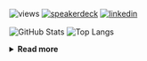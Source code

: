 ![views](https://komarev.com/ghpvc/?username=chck&color=blueviolet)
[![speakerdeck](https://img.shields.io/badge/Speaker_Deck-chck-8a2be2?style=flat-square&logo=speaker-deck)](https://speakerdeck.com/chck)
[![linkedin](https://img.shields.io/badge/LinkedIn-chck-8a2be2?style=flat-square&logo=linkedin)](https://www.linkedin.com/in/chck/)

<p align="left"> 
  <img alt="GitHub Stats" align="center" height="150" src="https://github-readme-stats-nine-umber-51.vercel.app/api?username=chck&count_private=true&show_icons=true&hide_title=true&theme=buefy" />
  <img alt="Top Langs" align="center" height="150" src="https://github-readme-stats-nine-umber-51.vercel.app/api/top-langs/?username=chck&layout=compact&count_private=true&show_icons=true&hide_title=true&theme=buefy" />
</p>

<details>
  <summary><b>Read more</b></summary>
  <br>

  <!--START_SECTION:waka-->
**🐱 My GitHub Data** 

> 📦 82.6 kB Used in GitHub's Storage 
 > 
> 🏆 420 Contributions in the Year 2024
 > 
> 💼 Opted to Hire
 > 
> 📜 133 Public Repositories 
 > 
> 🔑 22 Private Repositories 
 > 
**I'm a Night 🦉** 

```text
🌞 Morning                889 commits         ███░░░░░░░░░░░░░░░░░░░░░░   13.39 % 
🌆 Daytime                2149 commits        ████████░░░░░░░░░░░░░░░░░   32.38 % 
🌃 Evening                1910 commits        ███████░░░░░░░░░░░░░░░░░░   28.78 % 
🌙 Night                  1689 commits        ██████░░░░░░░░░░░░░░░░░░░   25.45 % 
```
📅 **I'm Most Productive on Thursday** 

```text
Monday                   1296 commits        █████░░░░░░░░░░░░░░░░░░░░   19.53 % 
Tuesday                  1029 commits        ████░░░░░░░░░░░░░░░░░░░░░   15.50 % 
Wednesday                1107 commits        ████░░░░░░░░░░░░░░░░░░░░░   16.68 % 
Thursday                 1575 commits        ██████░░░░░░░░░░░░░░░░░░░   23.73 % 
Friday                   669 commits         ███░░░░░░░░░░░░░░░░░░░░░░   10.08 % 
Saturday                 400 commits         ██░░░░░░░░░░░░░░░░░░░░░░░   06.03 % 
Sunday                   561 commits         ██░░░░░░░░░░░░░░░░░░░░░░░   08.45 % 
```


📊 **This Week I Spent My Time On** 

```text
💬 Programming Languages: 
Python                   3 hrs 30 mins       █████░░░░░░░░░░░░░░░░░░░░   21.42 % 
Markdown                 3 hrs 13 mins       █████░░░░░░░░░░░░░░░░░░░░   19.70 % 
YAML                     3 hrs 5 mins        █████░░░░░░░░░░░░░░░░░░░░   18.93 % 
Docker                   1 hr 44 mins        ███░░░░░░░░░░░░░░░░░░░░░░   10.62 % 
SQL                      1 hr 16 mins        ██░░░░░░░░░░░░░░░░░░░░░░░   07.82 % 

🔥 Editors: 
Neovim                   11 hrs 32 mins      ██████████████████░░░░░░░   70.59 % 
PyCharm                  3 hrs 46 mins       ██████░░░░░░░░░░░░░░░░░░░   23.03 % 
VS Code                  42 mins             █░░░░░░░░░░░░░░░░░░░░░░░░   04.28 % 
Chrome                   17 mins             ░░░░░░░░░░░░░░░░░░░░░░░░░   01.79 % 
Obsidian                 3 mins              ░░░░░░░░░░░░░░░░░░░░░░░░░   00.32 % 
```

**I Mostly Code in Python** 

```text
Python                   45 repos            █████████░░░░░░░░░░░░░░░░   34.88 % 
Jupyter Notebook         19 repos            ████░░░░░░░░░░░░░░░░░░░░░   14.73 % 
Rust                     7 repos             █░░░░░░░░░░░░░░░░░░░░░░░░   05.43 % 
TypeScript               4 repos             █░░░░░░░░░░░░░░░░░░░░░░░░   03.10 % 
Astro                    1 repo              ░░░░░░░░░░░░░░░░░░░░░░░░░   00.78 % 
```



**Timeline**

![Lines of Code chart](https://raw.githubusercontent.com/chck/chck/main/assets/bar_graph.png)


 Last Updated on 2024-06-17 01:39 UTC
<!--END_SECTION:waka-->
</details>

